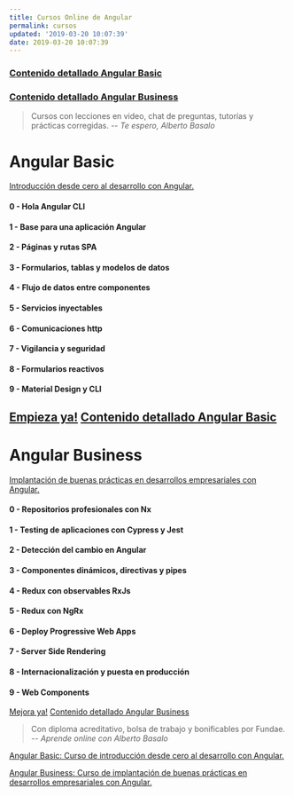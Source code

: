 ```yaml
---
title: Cursos Online de Angular
permalink: cursos
updated: '2019-03-20 10:07:39'
date: 2019-03-20 10:07:39
---
```


### [Contenido detallado Angular Basic](cursos/angular-basic)
### [Contenido detallado Angular Business](cursos/angular-business)

> Cursos con lecciones en video, chat de preguntas, tutorías y prácticas corregidas.
> -- <cite>Te espero, Alberto Basalo</cite>

# Angular Basic

[Introducción desde cero al desarrollo con Angular.](https://www.trainingit.es/curso-angular-basico/?promo=angular.builders)

#### 0 - Hola Angular CLI
#### 1 - Base para una aplicación Angular

#### 2 - Páginas y rutas SPA
#### 3 - Formularios, tablas y modelos de datos

#### 4 - Flujo de datos entre componentes
#### 5 - Servicios inyectables

#### 6 - Comunicaciones http
#### 7 - Vigilancia y seguridad

#### 8 - Formularios reactivos
#### 9 - Material Design y CLI

[Empieza ya!](https://www.trainingit.es/curso-angular-avanzado/?promo=angular.builders)
[Contenido detallado Angular Basic](cursos/angular-basic)
---

# Angular Business

[Implantación de buenas prácticas en desarrollos empresariales con Angular.](https://www.trainingit.es/curso-angular-avanzado/?promo=angular.builders)

#### 0 - Repositorios profesionales con Nx
#### 1 - Testing de aplicaciones con Cypress y Jest

#### 2 - Detección del cambio en Angular
#### 3 - Componentes dinámicos, directivas y pipes

#### 4 - Redux con observables RxJs
#### 5 - Redux con NgRx

#### 6 - Deploy Progressive Web Apps
#### 7 - Server Side Rendering

#### 8 - Internacionalización y puesta en producción
#### 9 - Web Components

[Mejora ya!](https://www.trainingit.es/curso-angular-avanzado/?promo=angular.builders/)
[Contenido detallado Angular Business](cursos/angular-business)

> Con diploma acreditativo, bolsa de trabajo y bonificables por Fundae.
> -- <cite>Aprende online con Alberto Basalo</cite>

[Angular Basic: Curso de introducción desde cero al desarrollo con Angular.](https://www.trainingit.es/curso-angular-basico/?promo=angular.builders)

[Angular Business: Curso de implantación de buenas prácticas en desarrollos empresariales con Angular.](https://www.trainingit.es/curso-angular-avanzado/?promo=angular.builders/)